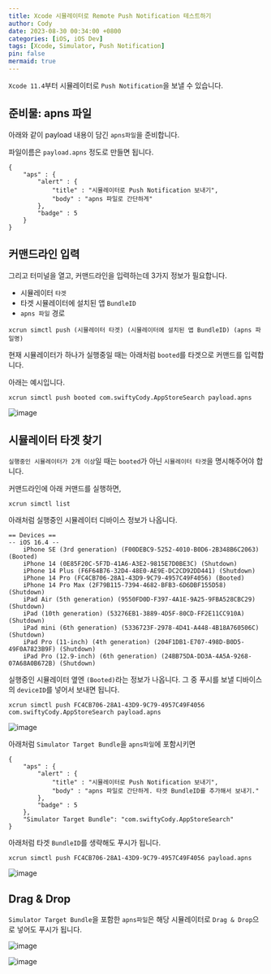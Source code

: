 ```yaml
---
title: Xcode 시뮬레이터로 Remote Push Notification 테스트하기
author: Cody
date: 2023-08-30 00:34:00 +0800
categories: [iOS, iOS Dev]
tags: [Xcode, Simulator, Push Notification]
pin: false
mermaid: true
---
```

`Xcode 11.4`부터 시뮬레이터로 `Push Notification`을 보낼 수 있습니다.

## 준비물: apns 파일

아래와 같이 payload 내용이 담긴 `apns파일`을 준비합니다.

파일이름은 `payload.apns` 정도로 만들면 됩니다.

```shell
{
    "aps" : {
        "alert" : {
            "title" : "시뮬레이터로 Push Notification 보내기",
            "body" : "apns 파일로 간단하게"
        },
        "badge" : 5
    }
}
```

## 커맨드라인 입력

그리고 터미널을 열고, 커맨드라인을 입력하는데 3가지 정보가 필요합니다.

- 시뮬레이터 `타겟`
- 타겟 시뮬레이터에 설치된 앱 `BundleID`
- `apns 파일` 경로

```shell
xcrun simctl push (시뮬레이터 타겟) (시뮬레이터에 설치된 앱 BundleID) (apns 파일명)
```

현재 시뮬레이터가 하나가 실행중일 때는 아래처럼 `booted`를 타겟으로 커맨드를 입력합니다.

아래는 예시입니다.

```shell
xcrun simctl push booted com.swiftyCody.AppStoreSearch payload.apns
```

![image](https://github.com/swiftycody/swiftycody.github.io/assets/9062513/7668b577-05b9-4ac5-9db0-969158f64eb7)


## 시뮬레이터 타겟 찾기

`실행중인 시뮬레이터가 2개 이상`일 때는 `booted`가 아닌 `시뮬레이터 타겟`을 명시해주어야 합니다.

커맨드라인에 아래 커맨드를 실행하면,

```applescript
xcrun simctl list
```

아래처럼 실행중인 시뮬레이터 디바이스 정보가 나옵니다.

```shell
== Devices ==
-- iOS 16.4 --
    iPhone SE (3rd generation) (F00DEBC9-5252-4010-B0D6-2B348B6C2063) (Booted)
    iPhone 14 (0E85F20C-5F7D-41A6-A3E2-9815E7D0BE3C) (Shutdown)
    iPhone 14 Plus (F6F64B76-32D4-48E0-AE9E-DC2CD92DD441) (Shutdown)
    iPhone 14 Pro (FC4CB706-28A1-43D9-9C79-4957C49F4056) (Booted)
    iPhone 14 Pro Max (2F79B115-7394-4682-BFB3-6D6DBF155D58) (Shutdown)
    iPad Air (5th generation) (9550FD0D-F397-4A1E-9A25-9FBA528CBC29) (Shutdown)
    iPad (10th generation) (53276EB1-3889-4D5F-80CD-FF2E11CC910A) (Shutdown)
    iPad mini (6th generation) (5336723F-2978-4D41-A448-4B18A760506C) (Shutdown)
    iPad Pro (11-inch) (4th generation) (204F1DB1-E707-498D-B0D5-49F0A7823B9F) (Shutdown)
    iPad Pro (12.9-inch) (6th generation) (24BB75DA-DD3A-4A5A-9268-07A68A0B672B) (Shutdown)
```

실행중인 시뮬레이터 옆엔 `(Booted)`라는 정보가 나옵니다. 그 중 푸시를 보낼 디바이스의 `deviceID`를 넣어서 보내면 됩니다.

```shell
xcrun simctl push FC4CB706-28A1-43D9-9C79-4957C49F4056 com.swiftyCody.AppStoreSearch payload.apns
```

![image](https://github.com/swiftycody/swiftycody.github.io/assets/9062513/3597724a-2f5d-4126-a1fb-af5ab1e347dc)


아래처럼 `Simulator Target Bundle`을 `apns파일`에 포함시키면

```shell
{
    "aps" : {
        "alert" : {
            "title" : "시뮬레이터로 Push Notification 보내기",
            "body" : "apns 파일로 간단하게. 타겟 BundleID를 추가해서 보내기."
        },
        "badge" : 5
    },
    "Simulator Target Bundle": "com.swiftyCody.AppStoreSearch"
}
```

아래처럼 타겟 `BundleID`를 생략해도 푸시가 됩니다.

```angelscript
xcrun simctl push FC4CB706-28A1-43D9-9C79-4957C49F4056 payload.apns
```

![image](https://github.com/swiftycody/swiftycody.github.io/assets/9062513/8e69e90b-ee21-4bc1-ae5c-721cf44b1848)


## Drag & Drop

`Simulator Target Bundle`을 포함한 `apns파일`은 해당 시뮬레이터로 `Drag & Drop`으로 넣어도 푸시가 됩니다.

![image](https://github.com/swiftycody/swiftycody.github.io/assets/9062513/adf96853-e904-4b49-ac79-9d0e4560adb4)

![image](https://github.com/swiftycody/swiftycody.github.io/assets/9062513/ce48fa98-ba04-4652-b65e-9c82c60d5da8)

